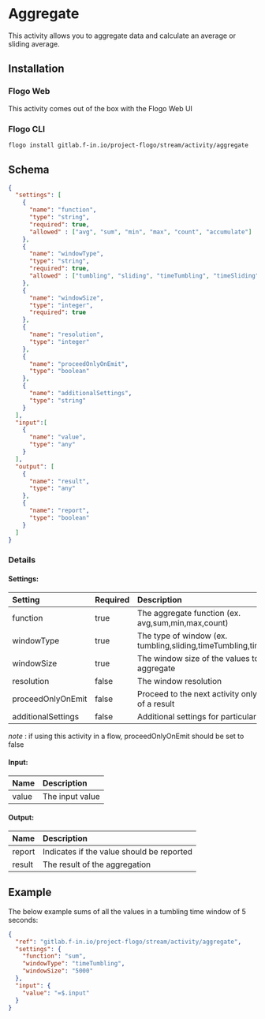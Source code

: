 <!--
title: Aggregate
weight: 4603
-->

# Aggregate
This activity allows you to aggregate data and calculate an average or sliding average.


## Installation
### Flogo Web
This activity comes out of the box with the Flogo Web UI
### Flogo CLI
```bash
flogo install gitlab.f-in.io/project-flogo/stream/activity/aggregate
```

## Schema

```json
{
  "settings": [
    {
      "name": "function",
      "type": "string",
      "required": true,
      "allowed" : ["avg", "sum", "min", "max", "count", "accumulate"]
    },
    {
      "name": "windowType",
      "type": "string",
      "required": true,
      "allowed" : ["tumbling", "sliding", "timeTumbling", "timeSliding"]
    },
    {
      "name": "windowSize",
      "type": "integer",
      "required": true
    },
    {
      "name": "resolution",
      "type": "integer"
    },
    {
      "name": "proceedOnlyOnEmit",
      "type": "boolean"
    },
    {
      "name": "additionalSettings",
      "type": "string"
    }
  ],
  "input":[
    {
      "name": "value",
      "type": "any"
    }
  ],
  "output": [
    {
      "name": "result",
      "type": "any"
    },
    {
      "name": "report",
      "type": "boolean"
    }
  ]
}
```

### Details
#### Settings:
| Setting     | Required | Description |
|:------------|:---------|:------------|
| function    | true     | The aggregate function (ex. avg,sum,min,max,count)|
| windowType  | true     | The type of window (ex. tumbling,sliding,timeTumbling,timeSliding)|
| windowSize  | true     | The window size of the values to aggregate |
| resolution        | false    | The window resolution |
| proceedOnlyOnEmit | false    | Proceed to the next activity only on emit of a result |
| additionalSettings| false    | Additional settings for particular functions |
_note_ : if using this activity in a flow, proceedOnlyOnEmit should be set to false

#### Input:
| Name     | Description |
|:------------|:---------|
| value    | The input value

#### Output:
| Name     | Description |
|:------------|:---------|
| report    | Indicates if the value should be reported
| result    | The result of the aggregation


## Example
The below example sums of all the values in a tumbling time window of 5 seconds:

```json
{
  "ref": "gitlab.f-in.io/project-flogo/stream/activity/aggregate",
  "settings": {
    "function": "sum",
    "windowType": "timeTumbling",
    "windowSize": "5000"
  },
  "input": {
    "value": "=$.input"
  }
}
```